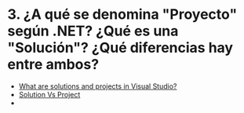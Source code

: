 # 3. ¿A qué se denomina "Proyecto" según .NET? ¿Qué es una "Solución"? ¿Qué diferencias hay entre ambos?

- [What are solutions and projects in Visual Studio?](https://learn.microsoft.com/en-us/visualstudio/ide/solutions-and-projects-in-visual-studio?view=vs-2022)
- [Solution Vs Project](https://www.youtube.com/watch?v=L2HCvO8dGVg)
-
